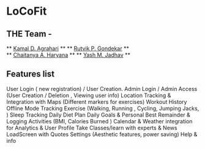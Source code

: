 # LoCoFit
## THE Team -
** [Kamal D. Agrahari](https://github.com/kamalagrahari03) **
** [Rutvik P. Gondekar](https://github.com/Rutvikgg) **  
** [Chaitanya A. Haryana](https://github.com/God-Chaitanya) **
** [Yash M. Jadhav](https://github.com/Ymj26) **

## Features list
User Login ( new registration)  / User Creation.
Admin Login / Admin Access (User Creation / Deletion , Viewing user info)
Location Tracking & Integration with Maps (Different markers for exercises)
Workout History 
Offline Mode
Tracking Exercise (Walking, Running , Cycling, Jumping Jacks, )
Sleep Tracking
Daily Diet Plan
Daily Goals & Personal Best
Remainder & Logging Activities (BMI, Calories Burned )
Calendar & Weather integration for 
Analytics & User Profile
Take Classes/learn with experts & News
LoadScreen with Quotes
Settings (Aesthetic features, power saving)
Help & info
